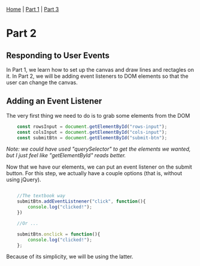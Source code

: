 [Home](../README.md) | [Part 1](../Part1/part1.md) | [Part 3](../Part3/part3.md)

# Part 2

## Responding to User Events

In Part 1, we learn how to set up the canvas and draw lines and rectagles on it. In Part 2, we will be adding event listeners to DOM elements so that the user can change the canvas.

## Adding an Event Listener

The very first thing we need to do is to grab some elements from the DOM

```javascript
    const rowsInput = document.getElementById("rows-input");
    const colsInput = document.getElementById("cols-input");
    const submitBtn = document.getElementById("submit-btn");
```
*Note: we could have used "querySelector" to get the elements we wanted, but I just feel like "getElementById" reads better.*

Now that we have our elements, we can put an event listener on the submit button. For this step, we actually have a couple options (that is, without using jQuery).

```javascript

    //The textbook way
    submitBtn.addEventListnener("click", function(){
        console.log("clicked!");
    })

    //Or ...

    submitBtn.onclick = function(){
        console.log("clicked!");
    };
```

Because of its simplicity, we will be using the latter.